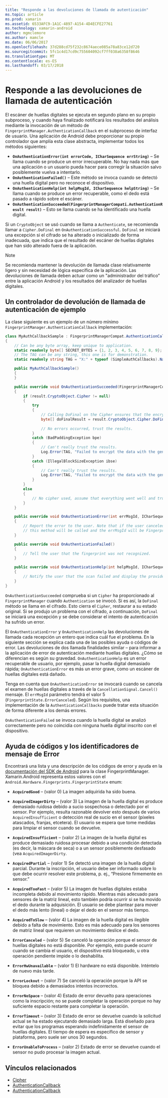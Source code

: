 ```yaml
---
title: "Responde a las devoluciones de llamada de autenticación"
ms.topic: article
ms.prod: xamarin
ms.assetid: 6533AFC9-1A1C-4897-A154-4D4ECFE27761
ms.technology: xamarin-android
author: mgmclemore
ms.author: mamcle
ms.date: 06/06/2017
ms.openlocfilehash: 37d288cd75f232c8674aece085a78a83ce12d720
ms.sourcegitcommit: 5fc1c4d17cd9c755604092cf7ff038a6358f8646
ms.translationtype: MT
ms.contentlocale: es-ES
ms.lasthandoff: 03/17/2018
---
```

# <a name="responding-to-authentication-callbacks"></a>Responde a las devoluciones de llamada de autenticación

El escáner de huellas digitales se ejecuta en segundo plano en su propio subproceso, y cuando haya finalizado notificará los resultados del análisis mediante la invocación de un método de `FingerprintManager.AuthenticationCallback` en el subproceso de interfaz de usuario. Una aplicación de Android debe proporcionar su propio controlador que amplía esta clase abstracta, implementar todos los métodos siguientes:

* **`OnAuthenticationError(int errorCode, ICharSequence errString)`** &ndash; Se llama cuando se produce un error irrecuperable. No hay nada más que una aplicación o un usuario pueda hacer para corregir la situación salvo posiblemente vuelva a intentarlo.
* **`OnAuthenticationFailed()`** &ndash; Este método se invoca cuando se detectó una huella digital pero no reconoce el dispositivo.
* **`OnAuthenticationHelp(int helpMsgId, ICharSequence helpString)`** &ndash; Se llama cuando se produce un error recuperable, como el dedo está pasado a rápido sobre el escáner.
* **`OnAuthenticationSucceeded(FingerprintManagerCompati.AuthenticationResult result)`** &ndash; Esto se llama cuando se ha identificado una huella digital.

Si un `CryptoObject` se usó cuando se llama a `Authenticate`, se recomienda llamar a `Cipher.DoFinal` en `OnAuthenticationSuccessful`.
`DoFinal` se iniciará una excepción si el cifrado se ha alterado o inicializado de forma inadecuada, que indica que el resultado del escáner de huellas digitales que han sido alterado fuera de la aplicación.


> [!NOTE]
> Se recomienda mantener la devolución de llamada clase relativamente ligero y sin necesidad de lógica específica de la aplicación. Las devoluciones de llamada deben actuar como un "administrador del tráfico" entre la aplicación Android y los resultados del analizador de huellas digitales.

## <a name="a-sample-authentication-callback-handler"></a>Un controlador de devolución de llamada de autenticación de ejemplo

La clase siguiente es un ejemplo de un número mínimo `FingerprintManager.AuthenticationCallback` implementación: 

```csharp
class MyAuthCallbackSample : FingerprintManagerCompat.AuthenticationCallback
{
    // Can be any byte array, keep unique to application.
    static readonly byte[] SECRET_BYTES = {1, 2, 3, 4, 5, 6, 7, 8, 9};
    // The TAG can be any string, this one is for demonstration.
    static readonly string TAG = "X:" + typeof (SimpleAuthCallbacks).Name;

    public MyAuthCallbackSample()
    {
    }

    public override void OnAuthenticationSucceeded(FingerprintManagerCompat.AuthenticationResult result)
    {
        if (result.CryptoObject.Cipher != null) 
        {
            try
            {
                // Calling DoFinal on the Cipher ensures that the encryption worked.
                byte[] doFinalResult = result.CryptoObject.Cipher.DoFinal(SECRET_BYTES);
    
                // No errors occurred, trust the results.              
            }
            catch (BadPaddingException bpe)
            {
                // Can't really trust the results.
                Log.Error(TAG, "Failed to encrypt the data with the generated key." + bpe);
            }
            catch (IllegalBlockSizeException ibse)
            {
                // Can't really trust the results.
                Log.Error(TAG, "Failed to encrypt the data with the generated key." + ibse);
            }
        }
        else
        {
            // No cipher used, assume that everything went well and trust the results.
        }
    }

    public override void OnAuthenticationError(int errMsgId, ICharSequence errString)
    {
        // Report the error to the user. Note that if the user canceled the scan,
        // this method will be called and the errMsgId will be FingerprintState.ErrorCanceled.
    }

    public override void OnAuthenticationFailed()
    {
        // Tell the user that the fingerprint was not recognized.
    }

    public override void OnAuthenticationHelp(int helpMsgId, ICharSequence helpString)
    {
        // Notify the user that the scan failed and display the provided hint.
    }
}
```

`OnAuthenticationSucceeded` comprueba si un `Cipher` ha proporcionado al `FingerprintManager` cuando `Authentication` se invocó. Si es así, la `DoFinal` método se llama en el cifrado. Esto cierra el `Cipher`, restaurar a su estado original. Si se produjo un problema con el cifrado, a continuación, `DoFinal` se iniciará una excepción y se debe considerar el intento de autenticación ha sufrido un error.

El `OnAuthenticationError` y `OnAuthenticationHelp` las devoluciones de llamada cada recepción un entero que indica cuál fue el problema. En la siguiente sección se explica cada una de las posibles ayuda o códigos de error. Las devoluciones de dos llamada finalidades similar &ndash; para informar a la aplicación de error de autenticación mediante huellas digitales. ¿Cómo se diferencian es según su gravedad. `OnAuthenticationHelp` es un error recuperable de usuario, por ejemplo, pasar la huella digital demasiado rápida; `OnAuthenticationError` es más un error grave, como un escáner de huellas digitales está dañado.

Tenga en cuenta que `OnAuthenticationError` se invocará cuando se cancela el examen de huellas digitales a través de la `CancellationSignal.Cancel()` mensaje. El `errMsgId` parámetro tendrá el valor 5 (`FingerprintState.ErrorCanceled`). Según los requisitos, una implementación de la `AuthenticationCallbacks` puede tratar esta situación de forma diferente a los demás errores. 

`OnAuthenticationFailed` se invoca cuando la huella digital se analizó correctamente pero no coincidía con ninguna huella digital inscrito con el dispositivo. 

## <a name="help-codes-and-error-message-ids"></a>Ayuda de códigos y los identificadores de mensaje de Error 

Encontrará una lista y una descripción de los códigos de error y ayuda en la [documentación del SDK de Android](http://developer.android.com/reference/android/hardware/fingerprint/FingerprintManager.html#FINGERPRINT_ACQUIRED_GOOD) para la clase FingerprintManager. Xamarin.Android representa estos valores con el `Android.Hardware.Fingerprints.FingerprintState` enum:


-   **`AcquiredGood`** &ndash; (valor 0) La imagen adquirida ha sido buena.


-   **`AcquiredImagerDirty`** &ndash; (valor 3) La imagen de la huella digital es produce demasiado ruidosa debido a sucio sospechosa o detectado por el sensor. Por ejemplo, resulta razonable devolver esto después de varios `AcquiredInsufficient` o detección real de sucio en el sensor (píxeles atascados, franjas, etcetera). El usuario se espera que tome medidas para limpiar el sensor cuando se devuelve.


-   **`AcquiredInsufficient`** &ndash; (valor 2) La imagen de la huella digital es produce demasiado ruidosa procesar debido a una condición detectada (es decir, la máscara de seca) o a un sensor posiblemente desfasado (vea `AcquiredImagerDirty`.



-   **`AcquiredPartial`** &ndash; (valor 1) Se detectó una imagen de la huella digital parcial. Durante la inscripción, el usuario debe ser informado sobre lo que debe ocurrir resolver este problema, p. ej., &ldquo;Presione firmemente en sensor.&rdquo;



-   **`AcquiredTooFast`** &ndash; (valor 5) La imagen de huellas digitales estaba incompleta debido al movimiento rápido. Mientras más adecuado para sensores de la matriz lineal, esto también podría ocurrir si se ha movido el dedo durante la adquisición. El usuario se debe plantear para mover el dedo más lento (lineal) o dejar el dedo en el sensor más tiempo.




-   **`AcquiredToSlow`** &ndash; (valor 4) La imagen de la huella digital es ilegible debido a falta de movimiento. Esto es más adecuado para los sensores de matriz lineal que requieren un movimiento deslice el dedo.



-   **`ErrorCanceled`** &ndash; (valor 5) Se canceló la operación porque el sensor de huellas digitales no está disponible. Por ejemplo, esto puede ocurrir cuando se cambia el usuario, el dispositivo está bloqueado, u otra operación pendiente impide o lo deshabilita.



-   **`ErrorHwUnavailable`** &ndash; (valor 1) El hardware no está disponible. Inténtelo de nuevo más tarde.




-   **`ErrorLockout`** &ndash; (valor 7) Se canceló la operación porque la API se bloquea debido a demasiados intentos incorrectos.




-   **`ErrorNoSpace`** &ndash; (valor 4) Estado de error devuelto para operaciones como la inscripción; no se puede completar la operación porque no hay suficiente espacio restante para completar la operación.



-   **`ErrorTimeout`** &ndash; (valor 3) Estado de error se devuelve cuando la solicitud actual se ha estado ejecutando demasiado larga. Está diseñado para evitar que los programas esperando indefinidamente el sensor de huellas digitales. El tiempo de espera es específico de sensor y plataforma, pero suele ser unos 30 segundos.



-   **`ErrorUnableToProcess`** &ndash; (valor 2) Estado de error se devuelve cuando el sensor no pudo procesar la imagen actual.



## <a name="related-links"></a>Vínculos relacionados

- [Cipher](https://docs.oracle.com/javase/7/docs/api/javax/crypto/Cipher.html)
- [AuthenticationCallback](http://developer.android.com/reference/android/hardware/fingerprint/FingerprintManager.AuthenticationCallback.html)
- [AuthenticationCallback](http://developer.android.com/reference/android/support/v4/hardware/fingerprint/FingerprintManagerCompat.AuthenticationCallback.html)

